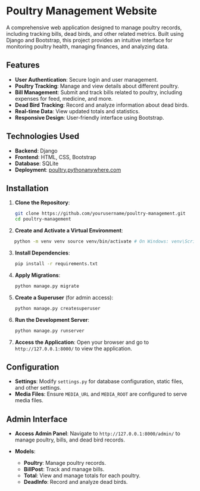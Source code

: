 # Poultry Management Website

A comprehensive web application designed to manage poultry records, including tracking bills, dead birds, and other related metrics. Built using Django and Bootstrap, this project provides an intuitive interface for monitoring poultry health, managing finances, and analyzing data.

## Features

- **User Authentication**: Secure login and user management.
- **Poultry Tracking**: Manage and view details about different poultry.
- **Bill Management**: Submit and track bills related to poultry, including expenses for feed, medicine, and more.
- **Dead Bird Tracking**: Record and analyze information about dead birds.
- **Real-time Data**: View updated totals and statistics.
- **Responsive Design**: User-friendly interface using Bootstrap.

## Technologies Used

- **Backend**: Django
- **Frontend**: HTML, CSS, Bootstrap
- **Database**: SQLite 
- **Deployment**: [poultry.pythonanywhere.com ](https://poultry.pythonanywhere.com/)

## Installation

1. **Clone the Repository**:
   ```bash
   git clone https://github.com/yourusername/poultry-management.git
   cd poultry-management 
   ```
2. **Create and Activate a Virtual Environment**: 
```bash
   python -m venv venv source venv/bin/activate # On Windows: venv\Scripts\activate
```

3. **Install Dependencies**:
   ```bash
   pip install -r requirements.txt
   ```

4. **Apply Migrations**:
   ```bash
   python manage.py migrate
   ```

5. **Create a Superuser** (for admin access):
   ```bash
   python manage.py createsuperuser
   ```
6. **Run the Development Server**:
   ```bash
   python manage.py runserver
   ```
7. **Access the Application**:
   Open your browser and go to `http://127.0.0.1:8000/` to view the application.
## Configuration

- **Settings**: Modify `settings.py` for database configuration, static files, and other settings.
- **Media Files**: Ensure `MEDIA_URL` and `MEDIA_ROOT` are configured to serve media files.

## Admin Interface

- **Access Admin Panel**: Navigate to `http://127.0.0.1:8000/admin/` to manage poultry, bills, and dead bird records.

- **Models**:
  - **Poultry**: Manage poultry records.
  - **BillPost**: Track and manage bills.
  - **Total**: View and manage totals for each poultry.
  - **DeadInfo**: Record and analyze dead birds.
